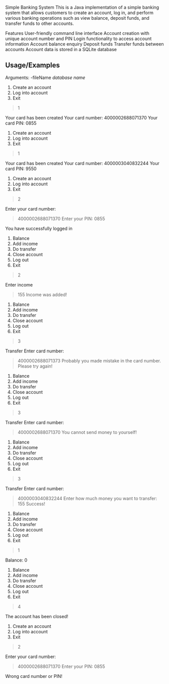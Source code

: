Simple Banking System
This is a Java implementation of a simple banking system that allows customers to create an account, log in, and perform various banking operations such as view balance, deposit funds, and transfer funds to other accounts.

Features
User-friendly command line interface
Account creation with unique account number and PIN
Login functionality to access account information
Account balance enquiry
Deposit funds
Transfer funds between accounts
Account data is stored in a SQLite database

## Usage/Examples

Arguments: -fileName *database name*

1. Create an account
2. Log into account
0. Exit
> 1

Your card has been created
Your card number:
4000002688071370
Your card PIN:
0855

1. Create an account
2. Log into account
0. Exit
> 1

Your card has been created
Your card number:
4000003040832244
Your card PIN:
9550

1. Create an account
2. Log into account
0. Exit
> 2

Enter your card number:
> 4000002688071370
Enter your PIN:
> 0855

You have successfully logged in

1. Balance
2. Add income
3. Do transfer
4. Close account
5. Log out
0. Exit
> 2

Enter income
> 155
Income was added!

1. Balance
2. Add income
3. Do transfer
4. Close account
5. Log out
0. Exit
> 3

Transfer
Enter card number:
> 4000002688071373
Probably you made mistake in the card number. Please try again!

1. Balance
2. Add income
3. Do transfer
4. Close account
5. Log out
0. Exit
> 3

Transfer
Enter card number:
> 4000002688071370
You cannot send money to yourself!

1. Balance
2. Add income
3. Do transfer
4. Close account
5. Log out
0. Exit
> 3

Transfer
Enter card number:
> 4000003040832244
Enter how much money you want to transfer:
> 155
Success!

1. Balance
2. Add income
3. Do transfer
4. Close account
5. Log out
0. Exit
> 1

Balance: 0

1. Balance
2. Add income
3. Do transfer
4. Close account
5. Log out
0. Exit
> 4

The account has been closed!

1. Create an account
2. Log into account
0. Exit
> 2

Enter your card number:
> 4000002688071370
Enter your PIN:
> 0855

Wrong card number or PIN!
